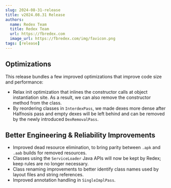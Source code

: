 ```yaml
---
slug: 2024-08-31-release
title: v2024.08.31 Release
authors:
  name: Redex Team
  title: Redex Team
  url: https://fbredex.com
  image_url: https://fbredex.com/img/favicon.png
tags: [release]
---
```


## Optimizations

This release bundles a few improved optimizations that improve code size and performance:

- Relax init optimization that inlines the constructor calls at object instantiation site. As a result, we can also remove the constructor method from the class.
- By reordering classes in `InterdexPass`, we made dexes more dense after Halfnosis pass and empty dexes will be left behind and can be removed by the newly introduced `DexRemovalPass`.

## Better Engineering & Reliability Improvements

- Improved dead resource elimination, to bring parity between `.apk` and `.aab` builds for removed resources.
- Classes using the `ServiceLoader` Java APIs will now be kept by Redex; keep rules are no longer necessary.
- Class renaming improvements to better identify class names used by layout files and string references.
- Improved annotation handling in `SingleImplPass`.
